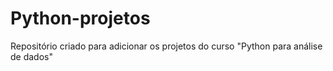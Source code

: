 # Python-projetos
Repositório criado para adicionar os projetos do curso "Python para análise de dados"
